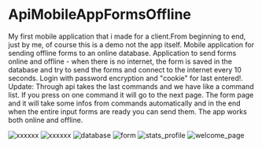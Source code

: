 # ApiMobileAppFormsOffline
My first mobile application that i made for a client.From beginning to end, just by me, of course this is a demo not the app itself.
Mobile application for sending offline forms to an online database.
Application to send forms online and offline - when there is no internet, the form is saved in the database and try to send the forms and connect to the internet every 10 seconds. 
Login with password encryption and "cookie" for last entered!.
Update:
Through api takes the last commands and we have like a command list. If you press on one command it will go to the next page. The form page and it will take some infos from commands automatically and in the end when the entire input forms are ready you can send them. The app works both online and offline.


![xxxxxx](https://user-images.githubusercontent.com/100964349/189542169-6f5fcb65-dc71-4a6a-bdee-6348fcb278e6.png)
![xxxxxx](https://user-images.githubusercontent.com/100964349/189542090-7a1a23a4-6d36-4832-936f-1c44e90f15aa.png)
![database](https://user-images.githubusercontent.com/100964349/181574813-93a3eba5-6712-4e25-bcbe-dff1e1071650.png)
![form](https://user-images.githubusercontent.com/100964349/181574864-e9b02083-730f-4f8a-938e-5a674f6c9732.png)
![stats_profile](https://user-images.githubusercontent.com/100964349/181574901-4a66f878-e079-49bf-9a0b-a30e91eb63d2.png)
![welcome_page](https://user-images.githubusercontent.com/100964349/181574925-e2568e00-788e-4aa0-aea9-d95f39acc634.png)

